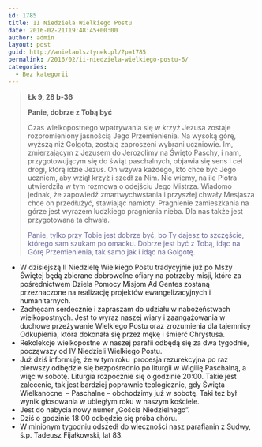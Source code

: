 ```yaml
---
id: 1785
title: II Niedziela Wielkiego Postu
date: 2016-02-21T19:48:45+00:00
author: admin
layout: post
guid: http://anielaolsztynek.pl/?p=1785
permalink: /2016/02/ii-niedziela-wielkiego-postu-6/
categories:
  - Bez kategorii
---
```

> **Łk 9, 28 b-36**
> 
> **Panie, dobrze z Tobą być**
> 
> Czas wielkopostnego wpatrywania się w krzyż Jezusa zostaje rozpromieniony jasnością Jego Przemienienia. Na wysoką górę, wyższą niż Golgota, zostają zaproszeni wybrani uczniowie. Im, zmierzającym z Jezusem do Jerozolimy na Święto Paschy, i nam, przygotowującym się do świąt paschalnych, objawia się sens i cel drogi, którą idzie Jezus. On wzywa każdego, kto chce być Jego uczniem, aby wziął krzyż i szedł za Nim. Nie wiemy, na ile Piotra utwierdziła w tym rozmowa o odejściu Jego Mistrza. Wiadomo jednak, że zapowiedź zmartwychwstania i przyszłej chwały Mesjasza chce on przedłużyć, stawiając namioty. Pragnienie zamieszkania na górze jest wyrazem ludzkiego pragnienia nieba. Dla nas także jest przygotowana ta chwała.
> 
> <span style="color: #666699;">Panie, tylko przy Tobie jest dobrze być, bo Ty dajesz to szczęście, którego sam szukam po omacku. Dobrze jest być z Tobą, idąc na Górę Przemienienia, tak samo jak i idąc na Golgotę. </span>

  * W dzisiejszą II Niedzielę Wielkiego Postu tradycyjnie już po Mszy Świętej będą zbierane dobrowolne ofiary na potrzeby misji, które za pośrednictwem Dzieła Pomocy Misjom Ad Gentes zostaną przeznaczone na realizację projektów ewangelizacyjnych i humanitarnych.
  * Zachęcam serdecznie i zapraszam do udziału w nabożeństwach wielkopostnych. Jest to wyraz naszej wiary i zaangażowania w duchowe przeżywanie Wielkiego Postu oraz zrozumienia dla tajemnicy Odkupienia, która dokonała się przez mękę i śmierć Chrystusa.
  * Rekolekcje wielkopostne w naszej parafii odbędą się za dwa tygodnie, począwszy od IV Niedzieli Wielkiego Postu.
  * Już dziś informuję, że w tym roku  procesja rezurekcyjna po raz pierwszy odbędzie się bezpośrednio po liturgii w Wigilię Paschalną, a więc w sobotę. Liturgia rozpocznie się o godzinie 20:00. Takie jest zalecenie, tak jest bardziej poprawnie teologicznie, gdy Święta Wielkanocne  &#8211; Paschalne &#8211; obchodzimy już w sobotę. Taki też był wynik głosowania w ubiegłym roku w naszym kościele.
  * Jest do nabycia nowy numer &#8222;Gościa Niedzielnego&#8221;.
  * Dziś o godzinie 18:00 odbędzie się próba chóru.
  * W minionym tygodniu odszedł do wieczności nasz parafianin z Sudwy, ś.p. Tadeusz Fijałkowski, lat 83.